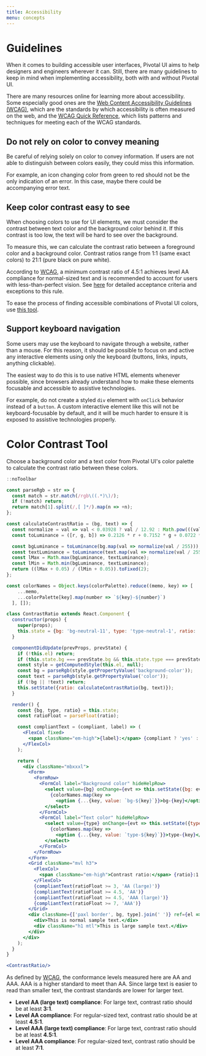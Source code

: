 ```yaml
---
title: Accessibility
menu: concepts
---
```


# Guidelines

When it comes to building accessible user interfaces, Pivotal UI aims to help designers and engineers wherever it can. Still, there are many guidelines to keep in mind when implementing accessibility, both with and without Pivotal UI.

There are many resources online for learning more about accessibility. Some especially good ones are the [Web Content Accessibility Guidelines (WCAG)](https://www.w3.org/TR/2008/REC-WCAG20-20081211/), which are the standards by which accessibility is often measured on the web, and the [WCAG Quick Reference](https://www.w3.org/WAI/WCAG21/quickref/?versions=2.0), which lists patterns and techniques for meeting each of the WCAG standards.

## Do not rely on color to convey meaning

Be careful of relying solely on color to convey information. If users are not able to distinguish between colors easily, they could miss this information.

For example, an icon changing color from green to red should not be the only indication of an error. In this case, maybe there could be accompanying error text.

## Keep color contrast easy to see

When choosing colors to use for UI elements, we must consider the contrast between text color and the background color behind it. If this contrast is too low, the text will be hard to see over the background.

To measure this, we can calculate the contrast ratio between a foreground color and a background color. Contrast ratios range from 1:1 (same exact colors) to 21:1 (pure black on pure white).

According to [WCAG](https://www.w3.org/TR/UNDERSTANDING-WCAG20/visual-audio-contrast-contrast.html), a minimum contrast ratio of 4.5:1 achieves level AA compliance for normal-sized text and is recommended to account for users with less-than-perfect vision. See [here](https://www.w3.org/TR/2008/REC-WCAG20-20081211/#visual-audio-contrast-contrast) for detailed acceptance criteria and exceptions to this rule.

To ease the process of finding accessible combinations of Pivotal UI colors, use [this tool](/accessibility/color-contrast-tool).

## Support keyboard navigation

Some users may use the keyboard to navigate through a website, rather than a mouse. For this reason, it should be possible to focus on and active any interactive elements using only the keyboard (buttons, links, inputs, anything clickable).

The easiest way to do this is to use native HTML elements whenever possible, since browsers already understand how to make these elements focusable and accessible to assistive technologies.

For example, do not create a styled `div` element with `onClick` behavior instead of a `button`. A custom interactive element like this will not be keyboard-focusable by default, and it will be much harder to ensure it is exposed to assistive technologies properly.

# Color Contrast Tool

Choose a background color and a text color from Pivotal UI's color palette to calculate the contrast ratio between these colors.

```jsx harmony
::noToolbar

const parseRgb = str => {
  const match = str.match(/rgb\((.*)\)/);
  if (!match) return;
  return match[1].split(/,[ ]*/).map(n => +n);
};

const calculateContrastRatio = (bg, text) => {
  const normalize = val => val < 0.03928 ? val / 12.92 : Math.pow(((val + 0.055) / 1.055), 2.4);
  const toLuminance = ([r, g, b]) => 0.2126 * r + 0.7152 * g + 0.0722 * b;

  const bgLuminance = toLuminance(bg.map(val => normalize(val / 255)));
  const textLuminance = toLuminance(text.map(val => normalize(val / 255)));
  const lMax = Math.max(bgLuminance, textLuminance);
  const lMin = Math.min(bgLuminance, textLuminance);
  return ((lMax + 0.05) / (lMin + 0.05)).toFixed(2);
};

const colorNames = Object.keys(colorPalette).reduce((memo, key) => [
    ...memo,
    ...colorPalette[key].map(number => `${key}-${number}`)
  ], []);

class ContrastRatio extends React.Component {
  constructor(props) {
    super(props);
    this.state = {bg: 'bg-neutral-11', type: 'type-neutral-1', ratio: '14.74'};
  }

  componentDidUpdate(prevProps, prevState) {
    if (!this.el) return;
    if (this.state.bg === prevState.bg && this.state.type === prevState.type) return;
    const style = getComputedStyle(this.el, null);
    const bg = parseRgb(style.getPropertyValue('background-color'));
    const text = parseRgb(style.getPropertyValue('color'));
    if (!bg || !text) return;
    this.setState({ratio: calculateContrastRatio(bg, text)});
  }

  render() {
    const {bg, type, ratio} = this.state;
    const ratioFloat = parseFloat(ratio);

    const compliantText = (compliant, label) => (
      <FlexCol fixed>
        <span className="em-high">{label}:</span> {compliant ? 'yes' : 'no'}
      </FlexCol>
    );

    return (
      <div className="mbxxxl">
        <Form>
          <FormRow>
            <FormCol label="Background color" hideHelpRow>
              <select value={bg} onChange={evt => this.setState({bg: evt.target.value})}>
                {colorNames.map(key =>
                  <option {...{key, value: `bg-${key}`}}>bg-{key}</option>)}
              </select>
            </FormCol>
            <FormCol label="Text color" hideHelpRow>
              <select value={type} onChange={evt => this.setState({type: evt.target.value})}>
                {colorNames.map(key =>
                  <option {...{key, value: `type-${key}`}}>type-{key}</option>)}
              </select>
            </FormCol>
          </FormRow>
        </Form>
        <Grid className="mvl h3">
          <FlexCol>
            <span className="em-high">Contrast ratio:</span> {ratio}:1
          </FlexCol>
          {compliantText(ratioFloat >= 3, 'AA (large)')}
          {compliantText(ratioFloat >= 4.5, 'AA')}
          {compliantText(ratioFloat >= 4.5, 'AAA (large)')}
          {compliantText(ratioFloat >= 7, 'AAA')}
        </Grid>
        <div className={['paxl border', bg, type].join(' ')} ref={el => this.el = el}>
          <div>This is normal sample text.</div>
          <div className="h1 mtl">This is large sample text.</div>
        </div>
      </div>
    );
  }
}

<ContrastRatio/>
```

As defined by [WCAG](https://www.w3.org/TR/2008/REC-WCAG20-20081211/#visual-audio-contrast-contrast), the conformance levels measured here are AA and AAA. AAA is a higher standard to meet than AA. Since large text is easier to read than smaller text, the contrast standards are lower for larger text.

- **Level AA (large text) compliance**: For large text, contrast ratio should be at least **3:1**.
- **Level AA compliance**: For regular-sized text, contrast ratio should be at least **4.5:1**.
- **Level AAA (large text) compliance**: For large text, contrast ratio should be at least **4.5:1**.
- **Level AAA compliance**: For regular-sized text, contrast ratio should be at least **7:1**.
